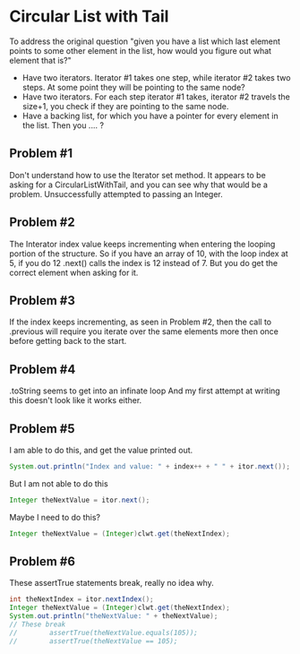 Circular List with Tail
=======================

To address the original question "given you have a list which last element points to some other element in the list, how would you figure out what element that is?"
  * Have two iterators. Iterator #1 takes one step, while iterator #2 takes two steps.  At some point they will be pointing to the same node?
  * Have two iterators. For each step iterator #1 takes, iterator #2 travels the size+1, you check if they are pointing to the same node.
  * Have a backing list, for which you have a pointer for every element in the list.  Then you .... ?


Problem #1
----------
 Don't understand how to use the Iterator set method.  It appears to be asking for a CircularListWithTail, and you can see why that would be a problem.  Unsuccessfully attempted to passing an Integer.

Problem #2
----------
The Interator index value keeps incrementing when entering the looping portion of the structure.  So if you have an array of 10, with the loop index at 5, if you do 12 .next() calls the index is 12 instead of 7.  But you do get the correct element when asking for it.


Problem #3
----------
If the index keeps incrementing, as seen in Problem #2, then the call to .previous will require you iterate over the same elements more then once before getting back to the start.

Problem #4
----------
.toString seems to get into an infinate loop
And my first attempt at writing this doesn't look like it works either.

Problem #5
----------
I am able to do this, and get the value printed out. 
````java
System.out.println("Index and value: " + index++ + " " + itor.next());
````
But I am not able to do this
````java
Integer theNextValue = itor.next();
````
Maybe I need to do this?
````java
Integer theNextValue = (Integer)clwt.get(theNextIndex);
````
Problem #6
----------
These assertTrue statements break, really no idea why.
````java
int theNextIndex = itor.nextIndex();
Integer theNextValue = (Integer)clwt.get(theNextIndex);
System.out.println("theNextValue: " + theNextValue);
// These break
//        assertTrue(theNextValue.equals(105));
//        assertTrue(theNextValue == 105);
````

